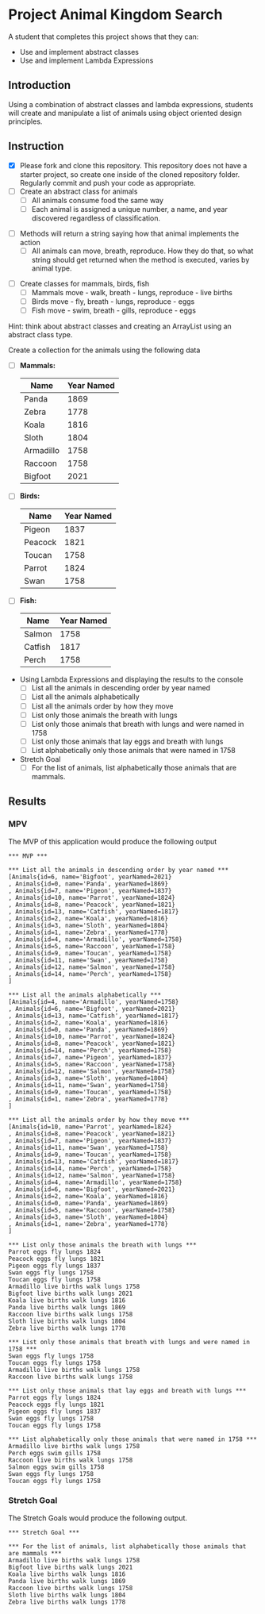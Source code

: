 # Project Animal Kingdom Search

A student that completes this project shows that they can:

* Use and implement abstract classes
* Use and implement Lambda Expressions

## Introduction

Using a combination of abstract classes and lambda expressions, students will create and manipulate a list of animals using object oriented design principles.

## Instruction

* [X] Please fork and clone this repository. This repository does not have a starter project, so create one inside of the cloned repository folder. Regularly commit and push your code as appropriate.
* [ ] Create an abstract class for animals
  * [ ] All animals consume food the same way
  * [ ] Each animal is assigned a unique number, a name, and year discovered regardless of classification.

- [ ] Methods will return a string saying how that animal implements the action
  - [ ] All animals can move, breath, reproduce. How they do that, so what string should get returned when the method is executed, varies by animal type.

* [ ] Create classes for mammals, birds, fish
  * [ ] Mammals move - walk, breath - lungs, reproduce - live births
  * [ ] Birds move - fly, breath - lungs, reproduce - eggs
  * [ ] Fish move - swim, breath - gills, reproduce - eggs

Hint: think about abstract classes and creating an ArrayList using an abstract class type.

Create a collection for the animals using the following data

* [ ] **Mammals:**

    | Name      | Year Named |
    |-----------|-------|
    | Panda     | 1869  |
    | Zebra     | 1778  |
    | Koala     | 1816  |
    | Sloth     | 1804  |
    | Armadillo | 1758  |
    | Raccoon   | 1758  |
    | Bigfoot   | 2021  |

* [ ] **Birds:**

    | Name      | Year Named |
    |-----------|------|
    | Pigeon    | 1837 |
    | Peacock   | 1821 |
    | Toucan    | 1758 |
    | Parrot    | 1824 |
    | Swan      | 1758 |

* [ ] **Fish:**

    | Name      | Year Named |
    |-----------|------|
    | Salmon    | 1758 |
    | Catfish   | 1817 |
    | Perch     | 1758 |

* Using Lambda Expressions and displaying the results to the console
  * [ ] List all the animals in descending order by year named
  * [ ] List all the animals alphabetically
  * [ ] List all the animals order by how they move
  * [ ] List only those animals the breath with lungs
  * [ ] List only those animals that breath with lungs and were named in 1758
  * [ ] List only those animals that lay eggs and breath with lungs
  * [ ] List alphabetically only those animals that were named in 1758

* Stretch Goal
  * [ ] For the list of animals, list alphabetically those animals that are mammals.

## Results

### MPV

The MVP of this application would produce the following output

```TEXT
*** MVP ***

*** List all the animals in descending order by year named ***
[Animals{id=6, name='Bigfoot', yearNamed=2021}
, Animals{id=0, name='Panda', yearNamed=1869}
, Animals{id=7, name='Pigeon', yearNamed=1837}
, Animals{id=10, name='Parrot', yearNamed=1824}
, Animals{id=8, name='Peacock', yearNamed=1821}
, Animals{id=13, name='Catfish', yearNamed=1817}
, Animals{id=2, name='Koala', yearNamed=1816}
, Animals{id=3, name='Sloth', yearNamed=1804}
, Animals{id=1, name='Zebra', yearNamed=1778}
, Animals{id=4, name='Armadillo', yearNamed=1758}
, Animals{id=5, name='Raccoon', yearNamed=1758}
, Animals{id=9, name='Toucan', yearNamed=1758}
, Animals{id=11, name='Swan', yearNamed=1758}
, Animals{id=12, name='Salmon', yearNamed=1758}
, Animals{id=14, name='Perch', yearNamed=1758}
]

*** List all the animals alphabetically ***
[Animals{id=4, name='Armadillo', yearNamed=1758}
, Animals{id=6, name='Bigfoot', yearNamed=2021}
, Animals{id=13, name='Catfish', yearNamed=1817}
, Animals{id=2, name='Koala', yearNamed=1816}
, Animals{id=0, name='Panda', yearNamed=1869}
, Animals{id=10, name='Parrot', yearNamed=1824}
, Animals{id=8, name='Peacock', yearNamed=1821}
, Animals{id=14, name='Perch', yearNamed=1758}
, Animals{id=7, name='Pigeon', yearNamed=1837}
, Animals{id=5, name='Raccoon', yearNamed=1758}
, Animals{id=12, name='Salmon', yearNamed=1758}
, Animals{id=3, name='Sloth', yearNamed=1804}
, Animals{id=11, name='Swan', yearNamed=1758}
, Animals{id=9, name='Toucan', yearNamed=1758}
, Animals{id=1, name='Zebra', yearNamed=1778}
]

*** List all the animals order by how they move ***
[Animals{id=10, name='Parrot', yearNamed=1824}
, Animals{id=8, name='Peacock', yearNamed=1821}
, Animals{id=7, name='Pigeon', yearNamed=1837}
, Animals{id=11, name='Swan', yearNamed=1758}
, Animals{id=9, name='Toucan', yearNamed=1758}
, Animals{id=13, name='Catfish', yearNamed=1817}
, Animals{id=14, name='Perch', yearNamed=1758}
, Animals{id=12, name='Salmon', yearNamed=1758}
, Animals{id=4, name='Armadillo', yearNamed=1758}
, Animals{id=6, name='Bigfoot', yearNamed=2021}
, Animals{id=2, name='Koala', yearNamed=1816}
, Animals{id=0, name='Panda', yearNamed=1869}
, Animals{id=5, name='Raccoon', yearNamed=1758}
, Animals{id=3, name='Sloth', yearNamed=1804}
, Animals{id=1, name='Zebra', yearNamed=1778}
]

*** List only those animals the breath with lungs ***
Parrot eggs fly lungs 1824
Peacock eggs fly lungs 1821
Pigeon eggs fly lungs 1837
Swan eggs fly lungs 1758
Toucan eggs fly lungs 1758
Armadillo live births walk lungs 1758
Bigfoot live births walk lungs 2021
Koala live births walk lungs 1816
Panda live births walk lungs 1869
Raccoon live births walk lungs 1758
Sloth live births walk lungs 1804
Zebra live births walk lungs 1778

*** List only those animals that breath with lungs and were named in 1758 ***
Swan eggs fly lungs 1758
Toucan eggs fly lungs 1758
Armadillo live births walk lungs 1758
Raccoon live births walk lungs 1758

*** List only those animals that lay eggs and breath with lungs ***
Parrot eggs fly lungs 1824
Peacock eggs fly lungs 1821
Pigeon eggs fly lungs 1837
Swan eggs fly lungs 1758
Toucan eggs fly lungs 1758

*** List alphabetically only those animals that were named in 1758 ***
Armadillo live births walk lungs 1758
Perch eggs swim gills 1758
Raccoon live births walk lungs 1758
Salmon eggs swim gills 1758
Swan eggs fly lungs 1758
Toucan eggs fly lungs 1758
```

### Stretch Goal

The Stretch Goals would produce the following output.

```TEXT
*** Stretch Goal ***

*** For the list of animals, list alphabetically those animals that are mammals ***
Armadillo live births walk lungs 1758
Bigfoot live births walk lungs 2021
Koala live births walk lungs 1816
Panda live births walk lungs 1869
Raccoon live births walk lungs 1758
Sloth live births walk lungs 1804
Zebra live births walk lungs 1778
```
